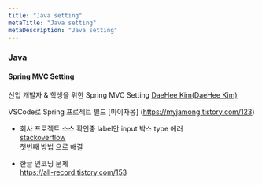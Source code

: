 ```yaml
---
title: "Java setting"
metaTitle: "Java setting"
metaDescription: "Java setting"
---
```


### Java  

#### Spring MVC Setting  
신입 개발자 & 학생을 위한 Spring MVC Setting  [DaeHee Kim(DaeHee Kim)](https://www.popit.kr/%EC%8B%A0%EC%9E%85-%EA%B0%9C%EB%B0%9C%EC%9E%90-%ED%95%99%EC%83%9D%EC%9D%84-%EC%9C%84%ED%95%9C-spring-mvc-setting-1%ED%8E%B8)  

VSCode로 Spring 프로젝트 빌드 [마이자몽] (https://myjamong.tistory.com/123)  

- 회사 프로젝트 소스 확인중 label안 input 박스 type 에러  
[stackoverflow](https://stackoverflow.com/questions/17385167/attribute-value-uses-wrong-case-character-error-in-eclipse/51942389)    
첫번째 방법 으로 해결  

- 한글 인코딩 문제  
https://all-record.tistory.com/153  
